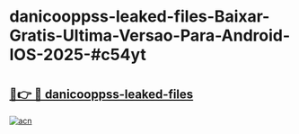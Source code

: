 # danicooppss-leaked-files-Baixar-Gratis-Ultima-Versao-Para-Android-IOS-2025-#c54yt

# <h2><a href="https://ainizakaria.my?title=danicooppss-leaked-files&ref=22M">🔗👉 🔴 danicooppss-leaked-files</a></h2>

[![acn](https://github.com/user-attachments/assets/0f9c940e-d8b0-45ae-aac7-cd30a18b3e1c)](https://ainizakaria.my?title=danicooppss-leaked-files&ref=22M)

